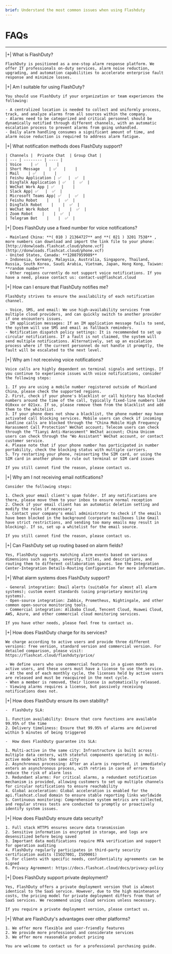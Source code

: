 ```yaml
---
brief: Understand the most common issues when using Flashduty
---
```


# FAQs

---


|+| What is FlashDuty?

    FlashDuty is positioned as a one-stop alarm response platform. We offer IT professionals on-duty services, alarm noise reduction, upgrading, and automation capabilities to accelerate enterprise fault response and minimize losses.

|+| Am I suitable for using FlashDuty?

    You should use FlashDuty if your organization or team experiences the following:

    - A centralized location is needed to collect and uniformly process, track, and analyze alarms from all sources within the company.
    - Alarms need to be categorized and critical personnel should be dynamically notified through different channels, with an automatic escalation process to prevent alarms from going unhandled.
    - Daily alarm handling consumes a significant amount of time, and alarm noise reduction is required to address alarm fatigue.


|+| What notification methods does FlashDuty support?

    | Channels |  Private Chat  | Group Chat |
    | --- | -------- | ---- |
    | Voice    | ✅   |    |
    | Short Message    | ✅   |    |
    | Mail    | ✅   |    |
    | Feishu Application | ✅   |  ✅  |
    | DingTalk Application | ✅   |  ✅  |
    | WeChat Work App | ✅   |    |
    | Slack App| ✅   |  ✅  |
    | Microsoft Teams App| ✅   |  ✅  |
    | Feishu Robot    |    |  ✅  |
    | DingTalk Robot    |    |  ✅  |
    | WeChat Work Robot    |    |  ✅  |
    | Zoom Robot    |    |  ✅  |
    | Telegram Bot    |    |  ✅  |


|+| Does FlashDuty use a fixed number for voice notifications?

    - Mainland China: **( 010 ) 21364727** and **( 021 ) 3201 7538** , more numbers can download and import the link file to your phone: [http://donwloads.flashcat.cloud/phone.vcf](http://donwloads.flashcat.cloud/phone.vcf)
    - United States, Canada: **12087959989**
    - Indonesia, Germany, Malaysia, Australia, Singapore, Thailand, Russia, South Korea, Saudi Arabia, Vietnam, Japan, Hong Kong, Taiwan: **random number**
    - Other regions currently do not support voice notifications. If you have a need, please contact us: contact-us@flashcat.cloud

|+| How can I ensure that FlashDuty notifies me?

    FlashDuty strives to ensure the availability of each notification channel.

    - Voice, SMS, and email: We use high-availability services from multiple cloud providers, and can quickly switch to another provider if one encounters issues.
    - IM application messages: If an IM application message fails to send, the system will use SMS and email as fallback reminders.
    - Notification dispatch policy settings: It is recommended to set up circular notifications. If a fault is not claimed, the system will send multiple notifications. Alternatively, set up an escalation process where if the current personnel do not handle it promptly, the fault will be escalated to the next level.

|+| Why am I not receiving voice notifications?

    Voice calls are highly dependent on terminal signals and settings. If you continue to experience issues with voice notifications, consider the following steps:

    1. If you are using a mobile number registered outside of Mainland China, please check the supported regions.
    2. First, check if your phone's blacklist or call history has blocked numbers around the time of the call, typically fixed-line numbers like 010xxx or 021xx. If so, please remove them from the blacklist and add them to the whitelist.
    3. If your phone does not show a blacklist, the phone number may have activated call blocking services. Mobile users can check if incoming landline calls are blocked through the "China Mobile High Frequency Harassment Call Protection" WeChat account; Telecom users can check through the "Tianyi Anti-Harassment" WeChat account; China Unicom users can check through the "Wo Assistant" WeChat account, or contact customer service.
    4. Please note that if your phone number has participated in number portability, check the blocking status with multiple carriers.
    5. Try restarting your phone, reinserting the SIM card, or using the SIM card in another phone to rule out terminal or SIM card issues

    If you still cannot find the reason, please contact us.

|+| Why am I not receiving email notifications?

    Consider the following steps:

    1. Check your email client's spam folder. If any notifications are there, please move them to your inbox to ensure normal reception
    2. Check if your email client has an automatic deletion setting and modify the rules if necessary
    3. Contact your company's email administrator to check if the emails have been blocked in the background (corporate mailboxes like Gmail have strict restrictions, and sending too many emails may result in blocking). If so, set up a whitelist for the email source.

    If you still cannot find the reason, please contact us.

|+| Can FlashDuty set up routing based on alarm fields?

    Yes, FlashDuty supports matching alarm events based on various dimensions such as tags, severity, titles, and descriptions, and routing them to different collaboration spaces. See the Integration Center-Integration Details-Routing Configuration for more information.

|+| What alarm systems does FlashDuty support?

    - General integration: Email alerts (suitable for almost all alarm systems); custom event standards (using proprietary monitoring systems).
    - Open-source integration: Zabbix, Prometheus, Nightingale, and other common open-source monitoring tools.
    - Commercial integration: Alibaba Cloud, Tencent Cloud, Huawei Cloud, AWS, Azure, and other commercial cloud monitoring services.

    If you have other needs, please feel free to contact us.

|+| How does FlashDuty charge for its services?

    We charge according to active users and provide three different versions: free version, standard version and commercial version. For detailed comparison, please visit: https://flashcat.cloud/flashduty/price/

    - We define users who use commercial features in a given month as active users, and these users must have a license to use the service.
    - At the end of each monthly cycle, the licenses held by active users are released and must be reacquired in the next cycle.
    - When a member is removed, their license is automatically released.
    - Viewing alarms requires a license, but passively receiving notifications does not.

|+| How does FlashDuty ensure its own stability?

    -  FlashDuty SLA:

    1. Function availability: Ensure that core functions are available 99.95% of the time
    2. Delivery timeliness: Ensure that 99.95% of alarms are delivered within 5 minutes of being triggered

    -  How does FlashDuty guarantee its SLA:

    1. Multi-active in the same city: Infrastructure is built across multiple data centers, with stateful components operating in multi-active mode within the same city
    2. Asynchronous processing: After an alarm is reported, it immediately enters an asynchronous process, with retries in case of errors to reduce the risk of alarm loss
    3. Redundant alarms: For critical alarms, a redundant notification mechanism is provided, allowing customers to set up multiple channels for circular notifications to ensure reachability
    4. Global acceleration: Global acceleration is enabled for the api.flashcat.cloud domain to ensure stable reporting links worldwide
    5. Continuous monitoring: Comprehensive system metrics are collected, and regular stress tests are conducted to promptly or proactively identify system issues.

|+| How does FlashDuty ensure data security?

    1. Full stack HTTPS ensures secure data transmission
    2. Sensitive information is encrypted in storage, and logs are desensitized before being saved
    3. Important data modifications require MFA verification and support for operation auditing
    4. FlashDuty regularly participates in third-party security certification audits (ISO27001, ISO9001)
    5. For clients with specific needs, confidentiality agreements can be signed
    6. Privacy Agreement: https://docs.flashcat.cloud/docs/privacy-policy

|+| Does FlashDuty support private deployment?

    Yes, FlashDuty offers a private deployment version that is almost identical to the SaaS service. However, due to the high maintenance costs, the pricing model for private deployment differs from that of SaaS services. We recommend using cloud services unless necessary.

    If you require a private deployment version, please contact us.

|+| What are FlashDuty's advantages over other platforms?

    1. We offer more flexible and user-friendly features
    2. We provide more professional and considerate services
    3. We offer more reasonable product pricing

    You are welcome to contact us for a professional purchasing guide.